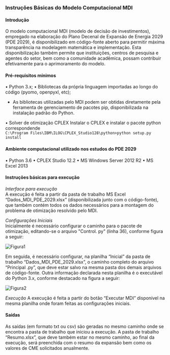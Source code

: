 ### Instruções Básicas do Modelo Computacional MDI   

#### Introdução
O modelo computacional MDI (modelo de decisão de investimentos), empregado na elaboração do Plano Decenal de Expansão de Energia 2029 (PDE 2029), é disponibilizado em código-fonte aberto para permitir máxima transparência na modelagem matemática e implementação. Esta disponibilização também permite que instituições, centros de pesquisa e agentes do setor, bem como a comunidade acadêmica, possam contribuir efetivamente para o aprimoramento do modelo.


#### Pré-requisitos mínimos

• Python 3.x;
• Bibliotecas da própria linguagem importadas ao longo do código (pyomo, openpyxl, etc);
* As bibliotecas utilizadas pelo MDI podem ser obtidas diretamente pela ferramenta de gerenciamento de pacotes pip, disponibilizada na instalação padrão do Python.

• Solver de otimização CPLEX
	Instalar o CPLEX e instalar o pacote python correspondende    
	`C:\Program Files\IBM\ILOG\CPLEX_Studio128\python>python setup.py install`


#### Ambiente computacional utilizado nos estudos do PDE 2029
•	Python 3.6
•	CPLEX Studio 12.2
•	MS Windows Server 2012 R2
•	MS Excel 2013

#### Instruções básicas para execução


_Interface para execução_   
A execução é feita a partir da pasta de trabalho MS Excel “Dados_MDI_PDE_2029.xlsx” (disponibilizada junto com o código-fonte), que também contém todos os dados necessários para a montagem do problema de otimização resolvido pelo MDI.

_Configurações Iniciais_   
Inicialmente é necessário configurar o caminho para o pacote de otimização, editando-se o arquivo "Control. py" (linha 36), conforme figura a seguir:

![Figura1](https://user-images.githubusercontent.com/16821891/70325274-63bb8b00-1810-11ea-803f-d613413e63f6.png?raw=true "Editar Control.py")

Em seguida, é necessário configurar, na planilha “Inicial” da pasta de trabalho “Dados_MDI_PDE_2029.xlsx”, o caminho completo do arquivo “Principal .py”, que deve estar salvo na mesma pasta dos demais arquivos de código-fonte. Outra informação declarada nesta planilha é o executável do Python 3.x, conforme destacado na figura a seguir:

![Figura2](https://user-images.githubusercontent.com/16821891/70325410-ab421700-1810-11ea-91b2-3f3422a4930b.png?raw=true "Editar Principal.py")


_Execução_
A execução é feita a partir do botão “Executar MDI” disponível na mesma planilha onde foram feitas as configurações iniciais.

#### Saídas
As saídas (em formato txt ou csv) são geradas no mesmo caminho onde se encontra a pasta de trabalho que iniciou a execução.
A pasta de trabalho “Resumo.xlsx”, que deve também estar no mesmo caminho, ao final da execução, será preenchida com o resumo da expansão bem como os valores de CME solicitados anualmente.

